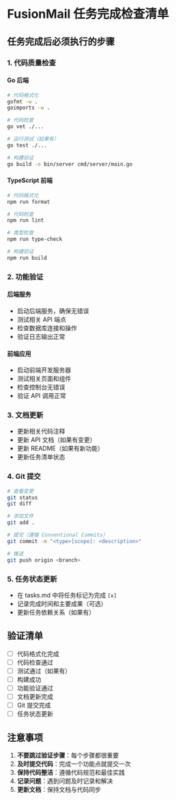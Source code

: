 # FusionMail 任务完成检查清单

## 任务完成后必须执行的步骤

### 1. 代码质量检查

#### Go 后端
```bash
# 代码格式化
gofmt -w .
goimports -w .

# 代码检查
go vet ./...

# 运行测试（如果有）
go test ./...

# 构建验证
go build -o bin/server cmd/server/main.go
```

#### TypeScript 前端
```bash
# 代码格式化
npm run format

# 代码检查
npm run lint

# 类型检查
npm run type-check

# 构建验证
npm run build
```

### 2. 功能验证

#### 后端服务
- 启动后端服务，确保无错误
- 测试相关 API 端点
- 检查数据库连接和操作
- 验证日志输出正常

#### 前端应用
- 启动前端开发服务器
- 测试相关页面和组件
- 检查控制台无错误
- 验证 API 调用正常

### 3. 文档更新
- 更新相关代码注释
- 更新 API 文档（如果有变更）
- 更新 README（如果有新功能）
- 更新任务清单状态

### 4. Git 提交
```bash
# 查看变更
git status
git diff

# 添加文件
git add .

# 提交（遵循 Conventional Commits）
git commit -m "<type>[scope]: <description>"

# 推送
git push origin <branch>
```

### 5. 任务状态更新
- 在 tasks.md 中将任务标记为完成 `[x]`
- 记录完成时间和主要成果（可选）
- 更新任务依赖关系（如果有）

## 验证清单

- [ ] 代码格式化完成
- [ ] 代码检查通过
- [ ] 测试通过（如果有）
- [ ] 构建成功
- [ ] 功能验证通过
- [ ] 文档更新完成
- [ ] Git 提交完成
- [ ] 任务状态更新

## 注意事项

1. **不要跳过验证步骤**：每个步骤都很重要
2. **及时提交代码**：完成一个功能点就提交一次
3. **保持代码整洁**：遵循代码规范和最佳实践
4. **记录问题**：遇到问题及时记录和解决
5. **更新文档**：保持文档与代码同步
